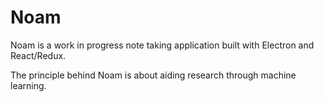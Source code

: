 # Noam

Noam is a work in progress note taking application built with Electron and React/Redux.

The principle behind Noam is about aiding research through machine learning.
